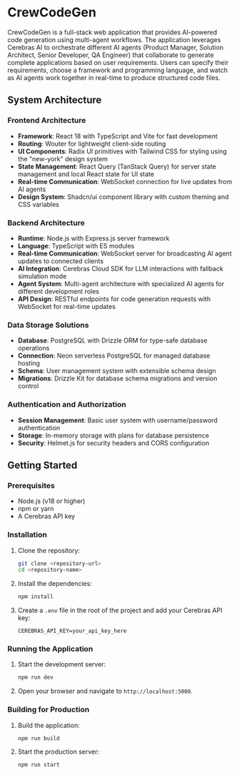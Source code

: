 # CrewCodeGen

CrewCodeGen is a full-stack web application that provides AI-powered code generation using multi-agent workflows. The application leverages Cerebras AI to orchestrate different AI agents (Product Manager, Solution Architect, Senior Developer, QA Engineer) that collaborate to generate complete applications based on user requirements. Users can specify their requirements, choose a framework and programming language, and watch as AI agents work together in real-time to produce structured code files.

## System Architecture

### Frontend Architecture
- **Framework**: React 18 with TypeScript and Vite for fast development
- **Routing**: Wouter for lightweight client-side routing
- **UI Components**: Radix UI primitives with Tailwind CSS for styling using the "new-york" design system
- **State Management**: React Query (TanStack Query) for server state management and local React state for UI state
- **Real-time Communication**: WebSocket connection for live updates from AI agents
- **Design System**: Shadcn/ui component library with custom theming and CSS variables

### Backend Architecture
- **Runtime**: Node.js with Express.js server framework
- **Language**: TypeScript with ES modules
- **Real-time Communication**: WebSocket server for broadcasting AI agent updates to connected clients
- **AI Integration**: Cerebras Cloud SDK for LLM interactions with fallback simulation mode
- **Agent System**: Multi-agent architecture with specialized AI agents for different development roles
- **API Design**: RESTful endpoints for code generation requests with WebSocket for real-time updates

### Data Storage Solutions
- **Database**: PostgreSQL with Drizzle ORM for type-safe database operations
- **Connection**: Neon serverless PostgreSQL for managed database hosting
- **Schema**: User management system with extensible schema design
- **Migrations**: Drizzle Kit for database schema migrations and version control

### Authentication and Authorization
- **Session Management**: Basic user system with username/password authentication
- **Storage**: In-memory storage with plans for database persistence
- **Security**: Helmet.js for security headers and CORS configuration

## Getting Started

### Prerequisites

- Node.js (v18 or higher)
- npm or yarn
- A Cerebras API key

### Installation

1.  Clone the repository:
    ```bash
    git clone <repository-url>
    cd <repository-name>
    ```

2.  Install the dependencies:
    ```bash
    npm install
    ```

3.  Create a `.env` file in the root of the project and add your Cerebras API key:
    ```
    CEREBRAS_API_KEY=your_api_key_here
    ```

### Running the Application

1.  Start the development server:
    ```bash
    npm run dev
    ```

2.  Open your browser and navigate to `http://localhost:5000`.

### Building for Production

1.  Build the application:
    ```bash
    npm run build
    ```

2.  Start the production server:
    ```bash
    npm run start
    ```
